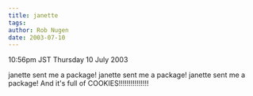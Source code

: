 ```yaml
---
title: janette
tags: 
author: Rob Nugen
date: 2003-07-10
---
```


<p class=date>10:56pm JST Thursday 10 July 2003</p>

<p>janette sent me a package!  janette sent me a package!  janette
sent me a package!  And it's full of COOKIES!!!!!!!!!!!!!!!</p>
